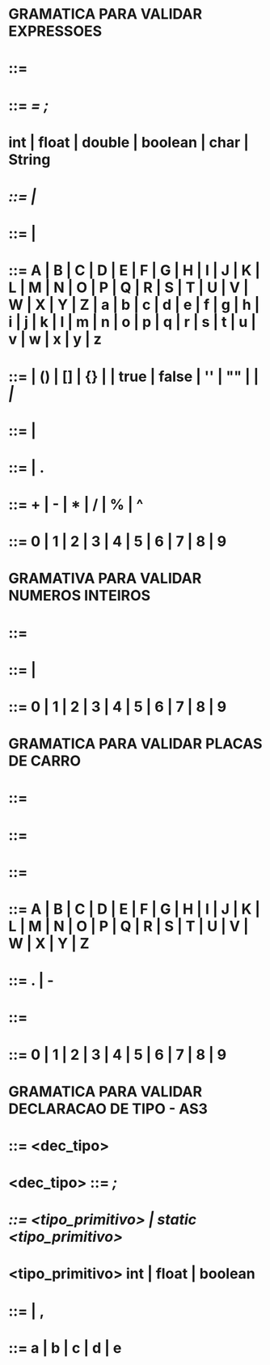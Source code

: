 # GRAMATICA PARA VALIDAR EXPRESSOES
# <assign> ::= <declaracao>
# <declaracao> ::= <tipo> <var> = <expr>;
# <tipo> int | float | double | boolean | char | String
# <var> ::= <letras> | <letras><numero>
# <letras> ::= <letra> | <letra><letras>
# <letra> ::= A | B | C | D | E | F | G | H | I | J | K | L | M | N | O | P | Q | R | S | T | U | V | W | X | Y | Z | a | b | c | d | e | f | g | h | i | j | k | l | m | n | o | p | q | r | s | t | u | v | w | x | y | z
# <expr> ::= <expr> <operador> <expr> | (<expr>) | [<expr>] | {<expr>} | <numero> | true | false | '<letra>' | "<letras>" | <ponto-flutuante> | <var> | <var> <operador> <expr>
# <numero> ::= <digito><numero> | <digito> 
# <ponto-flutuante> ::= <numero> | <numero>.<numero>
# <operador> ::= + | - | * | / | % | ^
# <digito> ::= 0 | 1 | 2 | 3 | 4 | 5 | 6 | 7 | 8 | 9

# GRAMATIVA PARA VALIDAR NUMEROS INTEIROS
# <assign> ::= <numero>
# <numero> ::= <digito><numero> | <digito>
# <digito> ::= 0 | 1 | 2 | 3 | 4 | 5 | 6 | 7 | 8 | 9

# GRAMATICA PARA VALIDAR PLACAS DE CARRO
# <assign> ::= <placa>
# <placa> ::= <letras><separador><numeros>
# <letras> ::= <letra><letra><letra>
# <letra> ::= A | B | C | D | E | F | G | H | I | J | K | L | M | N | O | P | Q | R | S | T | U | V | W | X | Y | Z
# <separador> ::= . | -
# <numeros> ::= <numero><numero><numero><numero>
# <numero> ::= 0 | 1 | 2 | 3 | 4 | 5 | 6 | 7 | 8 | 9

# GRAMATICA PARA VALIDAR DECLARACAO DE TIPO - AS3
# <assign> ::= <dec_tipo>
# <dec_tipo> ::= <var>;
# <var> ::= <tipo_primitivo> <id> | static <tipo_primitivo> <id>
# <tipo_primitivo> int | float | boolean
# <id> ::= <digito> | <digito>, <id>
# <digito> ::= a | b | c | d | e